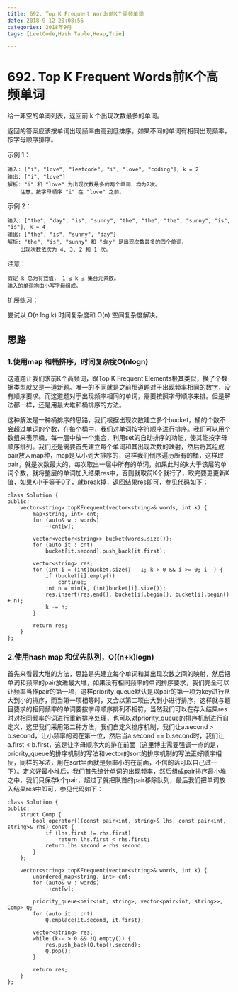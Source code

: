 ```yaml
---
title: 692. Top K Frequent Words前K个高频单词
date: 2018-9-12 20:08:56  
categories: 2018年9月
tags: [LeetCode,Hash Table,Heap,Trie]

---
```

# 692. Top K Frequent Words前K个高频单词

 
给一非空的单词列表，返回前 k 个出现次数最多的单词。

返回的答案应该按单词出现频率由高到低排序。如果不同的单词有相同出现频率，按字母顺序排序。


<!-- more -->

示例 1：

	输入: ["i", "love", "leetcode", "i", "love", "coding"], k = 2
	输出: ["i", "love"]
	解析: "i" 和 "love" 为出现次数最多的两个单词，均为2次。
	    注意，按字母顺序 "i" 在 "love" 之前。
 

示例 2：
	
	输入: ["the", "day", "is", "sunny", "the", "the", "the", "sunny", "is", "is"], k = 4
	输出: ["the", "is", "sunny", "day"]
	解析: "the", "is", "sunny" 和 "day" 是出现次数最多的四个单词，
	    出现次数依次为 4, 3, 2 和 1 次。
	 

注意：

	假定 k 总为有效值， 1 ≤ k ≤ 集合元素数。
	输入的单词均由小写字母组成。
	 

扩展练习：

尝试以 O(n log k) 时间复杂度和 O(n) 空间复杂度解决。

## 思路

### 1.使用map 和桶排序，时间复杂度O(nlogn)
这道题让我们求前K个高频词，跟Top K Frequent Elements极其类似，换了个数据类型就又是一道新题。唯一的不同就是之前那道题对于出现频率相同的数字，没有顺序要求。而这道题对于出现频率相同的单词，需要按照字母顺序来排。但是解法都一样，还是用最大堆和桶排序的方法。

这种解法是一种桶排序的思路，我们根据出现次数建立多个bucket，桶的个数不会超过单词的个数，在每个桶中，我们对单词按字符顺序进行排序。我们可以用个数组来表示桶，每一层中放一个集合，利用set的自动排序的功能，使其能按字母顺序排列。我们还是需要首先建立每个单词和其出现次数的映射，然后将其组成pair放入map种，map是从小到大排序的，这样我们倒序遍历所有的桶，这样取pair，就是次数最大的，每次取出一层中所有的单词，如果此时的k大于该层的单词个数，就将整层的单词加入结果res中，否则就取前K个就行了，取完要更更新K值，如果K小于等于0了，就break掉，返回结果res即可，参见代码如下：

	class Solution {
	public:
	    vector<string> topKFrequent(vector<string>& words, int k) {
	        map<string, int> cnt;
	        for (auto& w : words)
	            ++cnt[w];
	        
	        vector<vector<string>> bucket(words.size());
	        for (auto it : cnt)
	            bucket[it.second].push_back(it.first);
	        
	        vector<string> res;
	        for (int i = (int)bucket.size() - 1; k > 0 && i >= 0; i--) {
	            if (bucket[i].empty())
	                continue;
	            int n = min(k, (int)bucket[i].size());
	            res.insert(res.end(), bucket[i].begin(), bucket[i].begin() + n);
	            k -= n;
	        }
	        
	        return res;
	    }
	};

### 2.使用hash map 和优先队列，O((n+k)logn)
首先来看最大堆的方法，思路是先建立每个单词和其出现次数之间的映射，然后把单词和频率的pair放进最大堆，如果没有相同频率的单词排序要求，我们完全可以让频率当作pair的第一项，这样priority_queue默认是以pair的第一项为key进行从大到小的排序，而当第一项相等时，又会以第二项由大到小进行排序，这样就与题目要求的相同频率的单词要按字母顺序排列不相符，当然我们可以在存入结果res时对相同频率的词进行重新排序处理，也可以对priority_queue的排序机制进行自定义，这里我们采用第二种方法，我们自定义排序机制，我们让a.second > b.second，让小频率的词在第一位，然后当a.second == b.second时，我们让a.first < b.first，这是让字母顺序大的排在前面（这里博主需要强调一点的是，priority_queue的排序机制的写法和vector的sort的排序机制的写法正好顺序相反，同样的写法，用在sort里面就是频率小的在前面，不信的话可以自己试一下）。定义好最小堆后，我们首先统计单词的出现频率，然后组成pair排序最小堆之中，我们只保存k个pair，超过了就把队首的pair移除队列，最后我们把单词放入结果res中即可，参见代码如下：
			
	class Solution {
	public:
	    struct Comp {
	        bool operator()(const pair<int, string>& lhs, const pair<int, string>& rhs) const {
	            if (lhs.first != rhs.first)
	                return lhs.first < rhs.first;
	            return lhs.second > rhs.second;
	        }
	    };
	
	    vector<string> topKFrequent(vector<string>& words, int k) {
	        unordered_map<string, int> cnt;
	        for (auto& w : words)
	            ++cnt[w];
	        
	        priority_queue<pair<int, string>, vector<pair<int, string>>, Comp> Q;
	        for (auto it : cnt)
	            Q.emplace(it.second, it.first);
	        
	        vector<string> res;
	        while (k-- > 0 && !Q.empty()) {
	            res.push_back(Q.top().second);
	            Q.pop();
	        }
	        
	        return res;
	    }
	};